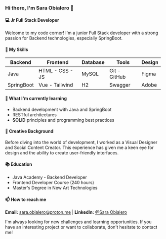 ### Hi there, I'm Sara Obialero 👋

#### 💻 Jr Full Stack Developer

Welcome to my code corner! I'm a junior Full Stack developer with a strong passion for Backend technologies, especially SpringBoot.

#### 🚀 My Skills

| Backend    | Frontend         | Database | Tools        | Design |
|------------|------------------|----------|--------------|--------|
| Java       | HTML - CSS - JS  | MySQL    | Git - GitHub | Figma  |
| SpringBoot | Vue - Tailwind   | H2       | Swagger      | Adobe  |

#### 🌱 What I'm currently learning
* Backend development with Java and SpringBoot
* RESTful architectures
* **SOLID** principles and programming best practices


#### 🎨 Creative Background
Before diving into the world of development, I worked as a Visual Designer and Social Content Creator. This experience has given me a keen eye for design and the ability to create user-friendly interfaces.

#### 📚 Education
- Java Academy - Backend Developer
- Frontend Developer Course (240 hours)
- Master's Degree in New Art Technologies


#### 📫 How to reach me
**Email:** sara.obialero@proton.me | **LinkedIn:** [@Sara Obialero](https://www.linkedin.com/in/sara-obialero)


I'm always looking for new challenges and learning opportunities. If you have an interesting project or want to collaborate, don't hesitate to contact me!

